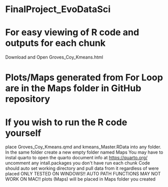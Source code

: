 # FinalProject_EvoDataSci

# For easy viewing of R code and outputs for each chunk
Download and Open Groves_Coy_Kmeans.html 

# Plots/Maps generated from For Loop are in the Maps folder in GitHub repository

# If you wish to run the R code yourself
place Groves_Coy_Kmeans.qmd and kmeans_Master.RData into any folder.
 In the same folder create a new empty folder named Maps
 You may have to instal quarto to open the quarto document info at https://quarto.org/
 uncomment any intall.packages you don't have
 run each chunk
 Code should auto set working directory and pull data from it regardless of were placed
   ONLY TESTED ON WINDOWS!! AUTO PATH FUNCTIONS MAY NOT WORK ON MAC!!
 plots (Maps) will be placed in Maps folder you created 
